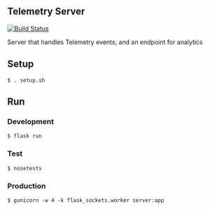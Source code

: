 Telemetry Server
------------------------------
[![Build Status](https://circleci.com/gh/starpogi/fr_telemetry.svg?style=svg)](https://circleci.com/gh/starpogi/fr_telemetry)


Server that handles Telemetry events, and an endpoint for analytics

## Setup
```
$ . setup.sh
```

## Run

### Development
```
$ flask run
```

### Test
```
$ nosetests
```

### Production
```
$ gunicorn -w 4 -k flask_sockets.worker server:app
```
